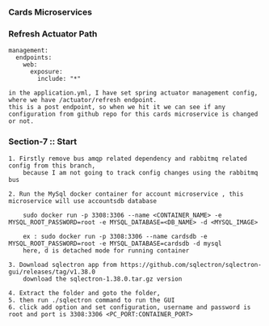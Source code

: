 ### Cards Microservices

### Refresh Actuator Path

    management:
      endpoints:
        web:
          exposure:
            include: "*"
    
    in the application.yml, I have set spring actuator management config, where we have /actuator/refresh endpoint.
    this is a post endpoint, so when we hit it we can see if any configuration from github repo for this cards microservice is changed
    or not.


### Section-7 :: Start

    1. Firstly remove bus amqp related dependency and rabbitmq related config from this branch, 
        because I am not going to track config changes using the rabbitmq bus

    2. Run the MySql docker container for account microservice , this microservice will use accountsdb database
        
        sudo docker run -p 3308:3306 --name <CONTAINER_NAME> -e MYSQL_ROOT_PASSWORD=root -e MYSQL_DATABASE=<DB_NAME> -d <MYSQL_IMAGE>

        ex : sudo docker run -p 3308:3306 --name cardsdb -e MYSQL_ROOT_PASSWORD=root -e MYSQL_DATABASE=cardsdb -d mysql
        here, d is detached mode for running container

    3. Download sqlectron app from https://github.com/sqlectron/sqlectron-gui/releases/tag/v1.38.0
        download the sqlectron-1.38.0.tar.gz version
    
    4. Extract the folder and goto the folder,
    5. then run ./sqlectron command to run the GUI
    6. click add option and set configuration, username and password is root and port is 3308:3306 <PC_PORT:CONTAINER_PORT>